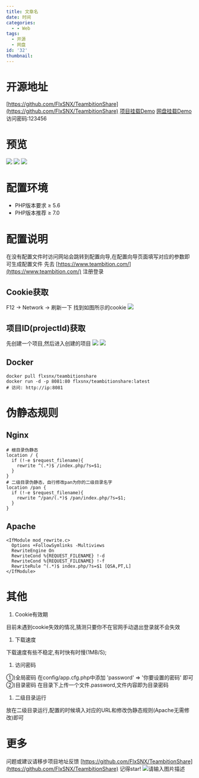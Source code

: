 ```yaml
---
title: 文章名
date: 时间
categories:
  - - Web
tags:
  - 开源
  - 网盘
id: '32'
thumbnail:
---
```



# 开源地址

[https://github.com/FlxSNX/TeambitionShare](https://github.com/FlxSNX/TeambitionShare) [项目挂载Demo](http://tbfile.ouoacg.com/) [网盘挂载Demo](http://tbfile.ouoacg.com/) 访问密码:123456

# 预览

![](https://cdn.uzz5.com/imgs/2021/03/01/PcC82Nu8.webp) ![](https://cdn.uzz5.com/imgs/2021/03/01/QIuUOBL1.webp) ![](https://cdn.uzz5.com/imgs/2021/03/01/cGhTqXRX.webp)

# 配置环境

*   PHP版本要求 ≥ 5.6
*   PHP版本推荐 ≥ 7.0

# 配置说明

在没有配置文件时访问网站会跳转到配置向导,在配置向导页面填写对应的参数即可生成配置文件 先去 [https://www.teambition.com/](https://www.teambition.com/) 注册登录

## Cookie获取

F12 -> Network -> 刷新一下 找到如图所示的cookie ![](https://cdn.uzz5.com/imgs/2021/03/01/aPHlUEpB.webp)

## 项目ID(projectId)获取

先创建一个项目,然后进入创建的项目 ![](https://cdn.uzz5.com/imgs/2021/03/01/CzKYXsBk.webp) ![](https://cdn.uzz5.com/imgs/2021/03/01/aNh69q31.webp)

## Docker

```
docker pull flxsnx/teambitionshare
docker run -d -p 8081:80 flxsnx/teambitionshare:latest
# 访问: http://ip:8081
```

# 伪静态规则

## Nginx

```
# 根目录伪静态
location / {
  if (!-e $request_filename){
    rewrite ^(.*)$ /index.php/?s=$1;
  }
}
# 二级目录伪静态，自行修改pan为你的二级目录名字
location /pan {
  if (!-e $request_filename){
    rewrite ^/pan/(.*)$ /pan/index.php/?s=$1;
  }
}
```

## Apache

```
<IfModule mod_rewrite.c>
  Options +FollowSymlinks -Multiviews
  RewriteEngine On
  RewriteCond %{REQUEST_FILENAME} !-d
  RewriteCond %{REQUEST_FILENAME} !-f
  RewriteRule ^(.*)$ index.php/?s=$1 [QSA,PT,L]
</IfModule>
```

# 其他

1.  Cookie有效期

目前未遇到cookie失效的情况,猜测只要你不在官网手动退出登录就不会失效

1.  下载速度

下载速度有些不稳定,有时快有时慢(1MB/S);

1.  访问密码

①)全局密码 在config/app.cfg.php中添加 'password' => '你要设置的密码' 即可 ②)目录密码 在目录下上传一个文件.password,文件内容即为目录密码

1.  二级目录运行

放在二级目录运行,配置的时候填入对应的URL和修改伪静态规则(Apache无需修改)即可

# 更多

问题或建议请移步项目地址反馈 [https://github.com/FlxSNX/TeambitionShare](https://github.com/FlxSNX/TeambitionShare) 记得star! ![请输入图片描述](https://cdn.uzz5.com/imgs/2021/03/01/Zp9ru19H.webp "请输入图片描述")